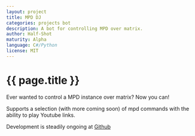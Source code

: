 ```yaml
---
layout: project
title: MPD DJ
categories: projects bot
description: A bot for controlling MPD over matrix.
author: Half-Shot
maturity: Alpha
language: C#/Python
license: MIT
---
```


# {{ page.title }}
Ever wanted to control a MPD instance over matrix? Now you can!

Supports a selection (with more coming soon) of mpd commands with the ability to play Youtube links.

Development is steadily ongoing at [Github](https://github.com/Half-Shot/matrix-mpd-dj)
